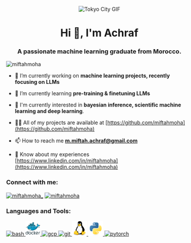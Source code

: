 <p align="center"> <img src="https://media.tenor.com/M1ZXWBbC-_cAAAAd/city-tokyo.gif" alt="Tokyo City GIF"> </p>

<h1 align="center">Hi 👋, I'm Achraf</h1>
<h3 align="center">A passionate machine learning graduate from Morocco.</h3>

<p align="left"> <img src="https://komarev.com/ghpvc/?username=miftahmoha&label=Profile%20views&color=0e75b6&style=flat" alt="miftahmoha" /> </p>

- 🔭 I’m currently working on **machine learning projects, recently focusing on LLMs**

- 🌱 I’m currently learning **pre-training & finetuning LLMs**

- 🚀 I'm currently interested in **bayesian inference, scientific machine learning and deep learning**.

- 👨‍💻 All of my projects are available at [https://github.com/miftahmoha](https://github.com/miftahmoha)

- 📫 How to reach me **m.miftah.achraf@gmail.com**

- 📄 Know about my experiences [https://www.linkedin.com/in/miftahmoha](https://www.linkedin.com/in/miftahmoha)

<h3 align="left">Connect with me:</h3>
<p align="left">
<a href="https://twitter.com/miftahmoha_" target="blank"><img align="center" src="https://raw.githubusercontent.com/rahuldkjain/github-profile-readme-generator/master/src/images/icons/Social/twitter.svg" alt="miftahmoha_" height="30" width="40" /></a>
<a href="https://linkedin.com/in/miftahmoha" target="blank"><img align="center" src="https://raw.githubusercontent.com/rahuldkjain/github-profile-readme-generator/master/src/images/icons/Social/linked-in-alt.svg" alt="miftahmoha" height="30" width="40" /></a>
</p>

<h3 align="left">Languages and Tools:</h3>
<p align="left"> <a href="https://www.gnu.org/software/bash/" target="_blank" rel="noreferrer"> <img src="https://www.vectorlogo.zone/logos/gnu_bash/gnu_bash-icon.svg" alt="bash" width="40" height="40"/> </a> <a href="https://www.docker.com/" target="_blank" rel="noreferrer"> <img src="https://raw.githubusercontent.com/devicons/devicon/master/icons/docker/docker-original-wordmark.svg" alt="docker" width="40" height="40"/> </a> <a href="https://cloud.google.com" target="_blank" rel="noreferrer"> <img src="https://www.vectorlogo.zone/logos/google_cloud/google_cloud-icon.svg" alt="gcp" width="40" height="40"/> </a> <a href="https://git-scm.com/" target="_blank" rel="noreferrer"> <img src="https://www.vectorlogo.zone/logos/git-scm/git-scm-icon.svg" alt="git" width="40" height="40"/> </a> <a href="https://www.linux.org/" target="_blank" rel="noreferrer"> <img src="https://raw.githubusercontent.com/devicons/devicon/master/icons/linux/linux-original.svg" alt="linux" width="40" height="40"/> </a> <a href="https://www.python.org" target="_blank" rel="noreferrer"> <img src="https://raw.githubusercontent.com/devicons/devicon/master/icons/python/python-original.svg" alt="python" width="40" height="40"/> </a> <a href="https://pytorch.org/" target="_blank" rel="noreferrer"> <img src="https://www.vectorlogo.zone/logos/pytorch/pytorch-icon.svg" alt="pytorch" width="40" height="40"/> </a> </p>
